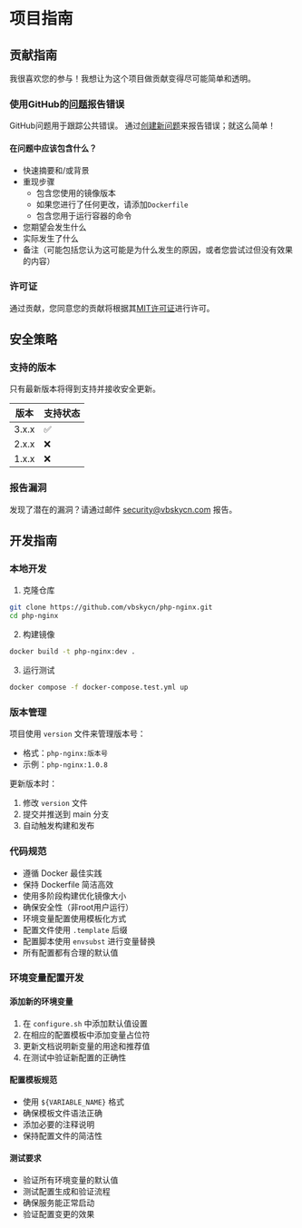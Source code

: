 # 项目指南

## 贡献指南

我很喜欢您的参与！我想让为这个项目做贡献变得尽可能简单和透明。

### 使用GitHub的[问题](https://github.com/vbskycn/php-nginx/issues)报告错误

GitHub问题用于跟踪公共错误。
通过[创建新问题](https://github.com/vbskycn/php-nginx/issues/new)来报告错误；就这么简单！

#### 在问题中应该包含什么？

- 快速摘要和/或背景
- 重现步骤
  - 包含您使用的镜像版本
  - 如果您进行了任何更改，请添加`Dockerfile`
  - 包含您用于运行容器的命令
- 您期望会发生什么
- 实际发生了什么
- 备注（可能包括您认为这可能是为什么发生的原因，或者您尝试过但没有效果的内容）

### 许可证

通过贡献，您同意您的贡献将根据其[MIT许可证](../LICENSE)进行许可。

## 安全策略

### 支持的版本

只有最新版本将得到支持并接收安全更新。

| 版本 | 支持状态 |
| ------- | ------------------ |
| 3.x.x   | :white_check_mark: |
| 2.x.x   | :x:                |
| 1.x.x   | :x:                |

### 报告漏洞

发现了潜在的漏洞？请通过邮件 security@vbskycn.com 报告。

## 开发指南

### 本地开发

1. 克隆仓库
```bash
git clone https://github.com/vbskycn/php-nginx.git
cd php-nginx
```

2. 构建镜像
```bash
docker build -t php-nginx:dev .
```

3. 运行测试
```bash
docker compose -f docker-compose.test.yml up
```

### 版本管理

项目使用 `version` 文件来管理版本号：
- 格式：`php-nginx:版本号`
- 示例：`php-nginx:1.0.8`

更新版本时：
1. 修改 `version` 文件
2. 提交并推送到 main 分支
3. 自动触发构建和发布

### 代码规范

- 遵循 Docker 最佳实践
- 保持 Dockerfile 简洁高效
- 使用多阶段构建优化镜像大小
- 确保安全性（非root用户运行）
- 环境变量配置使用模板化方式
- 配置文件使用 `.template` 后缀
- 配置脚本使用 `envsubst` 进行变量替换
- 所有配置都有合理的默认值

### 环境变量配置开发

#### 添加新的环境变量
1. 在 `configure.sh` 中添加默认值设置
2. 在相应的配置模板中添加变量占位符
3. 更新文档说明新变量的用途和推荐值
4. 在测试中验证新配置的正确性

#### 配置模板规范
- 使用 `${VARIABLE_NAME}` 格式
- 确保模板文件语法正确
- 添加必要的注释说明
- 保持配置文件的简洁性

#### 测试要求
- 验证所有环境变量的默认值
- 测试配置生成和验证流程
- 确保服务能正常启动
- 验证配置变更的效果
